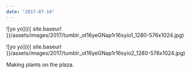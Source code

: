 ```yaml
---
date: "2017-07-14"
---
```


![yo yo]({{ site.baseurl }}/assets/images/2017/tumblr_ot16yeGNap1r16syio1_1280-576x1024.jpg)

![yo yo]({{ site.baseurl }}/assets/images/2017/tumblr_ot16yeGNap1r16syio2_1280-576x1024.jpg)

Making plants on the plaza.
